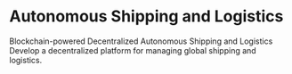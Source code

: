 # Autonomous Shipping and Logistics
Blockchain-powered Decentralized Autonomous Shipping and Logistics Develop a decentralized platform for managing global shipping and logistics. 
